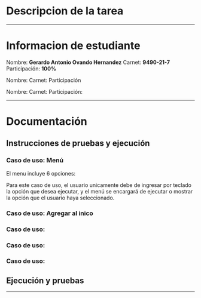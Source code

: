 # Descripcion de la tarea 


***

# Informacion de estudiante
Nombre: **Gerardo Antonio Ovando Hernandez**
Carnet: **9490-21-7**
Participación: **100%**

Nombre:
Carnet:
Participación

Nombre: 
Carnet:
Participación: 

***

# Documentación

## Instrucciones de pruebas y ejecución

### Caso de uso: Menú 
El menu incluye 6 opciones: 


  
Para este caso de uso, el usuario unicamente debe de ingresar por teclado la opción que desea ejecutar, y el menú se encargará de ejecutar o mostrar la opción que el usuario haya seleccionado. 

### Caso de uso: Agregar al inico




### Caso de uso: 



### Caso de uso: 



### Caso de uso: 



## Ejecución y pruebas


*** 
